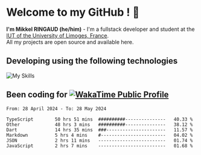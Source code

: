 # Welcome to my GitHub ! 🌃
**I'm Mikkel RINGAUD (he/him)** - I'm a fullstack developer and student at the [IUT of the University of Limoges, France](https://iut.unilim.fr). \
All my projects are open source and available here.

## Developing using the following technologies

![My Skills](https://skillicons.dev/icons?i=dart,solidjs,pnpm,nodejs,ts,js,vercel,html,css,astro,git,md,discord,electron,figma,obsidian,github,windows,arch,bash,bun,c,cloudflare,linux,py,tailwind,vscode,nginx,npm,tauri,vite,zig,yarn,windicss&theme=dark)


## Been coding for [![WakaTime Public Profile](https://wakatime.com/badge/user/0839e595-e07a-435c-8d59-ed95f2a3d6dd.svg?style=flat-square)](https://wakatime.com/@0839e595-e07a-435c-8d59-ed95f2a3d6dd)

<!--START_SECTION:waka-->

```plain
From: 28 April 2024 - To: 28 May 2024

TypeScript        50 hrs 51 mins  ##########---------------   40.33 %
Other             48 hrs 3 mins   ##########---------------   38.12 %
Dart              14 hrs 35 mins  ###----------------------   11.57 %
Markdown          5 hrs 4 mins    #------------------------   04.02 %
JSON              2 hrs 11 mins   -------------------------   01.74 %
JavaScript        2 hrs 7 mins    -------------------------   01.68 %
```

<!--END_SECTION:waka-->
